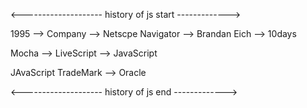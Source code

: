 <-------------------- history of js start ------------->

1995 --> Company --> Netscpe Navigator --> Brandan Eich --> 10days

Mocha --> LiveScript --> JavaScript

JAvaScript TradeMark --> Oracle

<-------------------- history of js end ------------->


